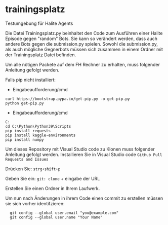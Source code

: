 # trainingsplatz
Testumgebung für Halite Agents

Die Datei Trainingsplatz.py beinhaltet den Code zum Ausführen einer Halite Episode gegen "random" Bots. Sie kann so verändert werden,
dass auch andere Bots gegen die submission.py spielen. Sowohl die submission.py, als auch mögliche Gegnerbots müssen sich zusammen in einem
Ordner mit der Trainingsplatz Datei befinden.

Um alle nötigen Packete auf dem FH Rechner zu erhalten, muss folgender Anleitung gefolgt werden.

Falls pip nicht installiert:

- Eingabeaufforderung/cmd
```console
curl https://bootstrap.pypa.io/get-pip.py -o get-pip.py
python get-pip.py
```
- Eingabeaufforderung/cmd
```console
C:
cd C:\Python\Python39\Scripts
pip install requests
pip install kaggle-environments
pip install numpy
```

Um dieses Repository mit Visual Studio code zu Klonen muss folgender Anleitung gefolgt werden.
Installieren Sie in Visual Studio code ```GitHub Pull Requests and Issues```

Drücken Sie: ```strg+shift+p```

Geben Sie ein: ```git: clone``` + eingabe der URL

Erstellen Sie einen Ordner in Ihrem Laufwerk.

Um nun nach Änderungen in ihrem Code einen commit zu erstellen müssen sie sich vorher identifzieren:
```
  git config --global user.email "you@example.com"
  git config --global user.name "Your Name"
```
